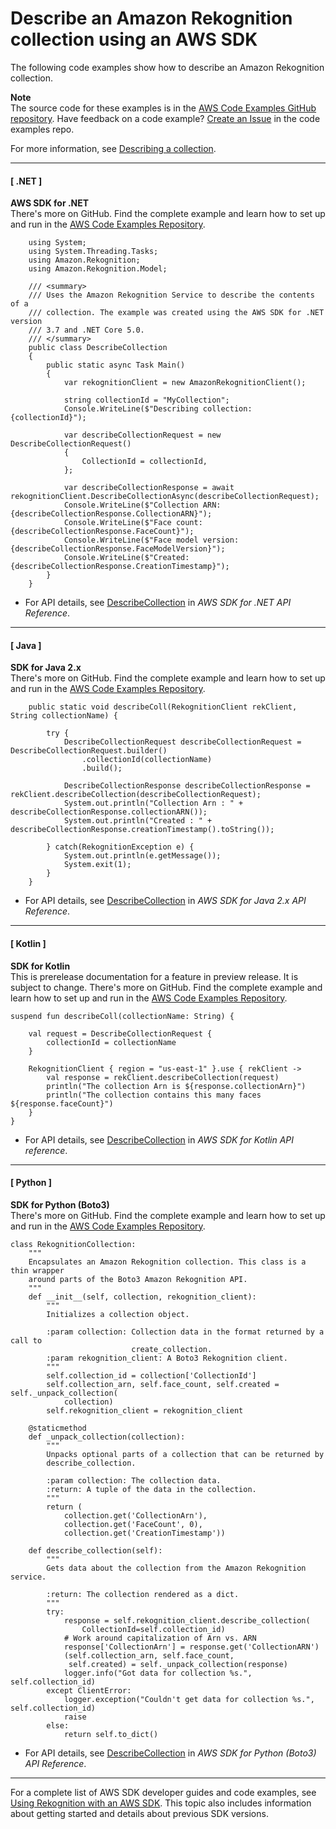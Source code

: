# Describe an Amazon Rekognition collection using an AWS SDK<a name="example_rekognition_DescribeCollection_section"></a>

The following code examples show how to describe an Amazon Rekognition collection\.

**Note**  
The source code for these examples is in the [AWS Code Examples GitHub repository](https://github.com/awsdocs/aws-doc-sdk-examples)\. Have feedback on a code example? [Create an Issue](https://github.com/awsdocs/aws-doc-sdk-examples/issues/new/choose) in the code examples repo\. 

For more information, see [Describing a collection](https://docs.aws.amazon.com/rekognition/latest/dg/describe-collection-procedure.html)\.

------
#### [ \.NET ]

**AWS SDK for \.NET**  
 There's more on GitHub\. Find the complete example and learn how to set up and run in the [AWS Code Examples Repository](https://github.com/awsdocs/aws-doc-sdk-examples/tree/main/dotnetv3/Rekognition/#code-examples)\. 
  

```
    using System;
    using System.Threading.Tasks;
    using Amazon.Rekognition;
    using Amazon.Rekognition.Model;

    /// <summary>
    /// Uses the Amazon Rekognition Service to describe the contents of a
    /// collection. The example was created using the AWS SDK for .NET version
    /// 3.7 and .NET Core 5.0.
    /// </summary>
    public class DescribeCollection
    {
        public static async Task Main()
        {
            var rekognitionClient = new AmazonRekognitionClient();

            string collectionId = "MyCollection";
            Console.WriteLine($"Describing collection: {collectionId}");

            var describeCollectionRequest = new DescribeCollectionRequest()
            {
                CollectionId = collectionId,
            };

            var describeCollectionResponse = await rekognitionClient.DescribeCollectionAsync(describeCollectionRequest);
            Console.WriteLine($"Collection ARN: {describeCollectionResponse.CollectionARN}");
            Console.WriteLine($"Face count: {describeCollectionResponse.FaceCount}");
            Console.WriteLine($"Face model version: {describeCollectionResponse.FaceModelVersion}");
            Console.WriteLine($"Created: {describeCollectionResponse.CreationTimestamp}");
        }
    }
```
+  For API details, see [DescribeCollection](https://docs.aws.amazon.com/goto/DotNetSDKV3/rekognition-2016-06-27/DescribeCollection) in *AWS SDK for \.NET API Reference*\. 

------
#### [ Java ]

**SDK for Java 2\.x**  
 There's more on GitHub\. Find the complete example and learn how to set up and run in the [AWS Code Examples Repository](https://github.com/awsdocs/aws-doc-sdk-examples/tree/main/javav2/example_code/rekognition/#readme)\. 
  

```
    public static void describeColl(RekognitionClient rekClient, String collectionName) {

        try {
            DescribeCollectionRequest describeCollectionRequest = DescribeCollectionRequest.builder()
                .collectionId(collectionName)
                .build();

            DescribeCollectionResponse describeCollectionResponse = rekClient.describeCollection(describeCollectionRequest);
            System.out.println("Collection Arn : " + describeCollectionResponse.collectionARN());
            System.out.println("Created : " + describeCollectionResponse.creationTimestamp().toString());

        } catch(RekognitionException e) {
            System.out.println(e.getMessage());
            System.exit(1);
        }
    }
```
+  For API details, see [DescribeCollection](https://docs.aws.amazon.com/goto/SdkForJavaV2/rekognition-2016-06-27/DescribeCollection) in *AWS SDK for Java 2\.x API Reference*\. 

------
#### [ Kotlin ]

**SDK for Kotlin**  
This is prerelease documentation for a feature in preview release\. It is subject to change\.
 There's more on GitHub\. Find the complete example and learn how to set up and run in the [AWS Code Examples Repository](https://github.com/awsdocs/aws-doc-sdk-examples/tree/main/kotlin/services/rekognition#code-examples)\. 
  

```
suspend fun describeColl(collectionName: String) {

    val request = DescribeCollectionRequest {
        collectionId = collectionName
    }

    RekognitionClient { region = "us-east-1" }.use { rekClient ->
        val response = rekClient.describeCollection(request)
        println("The collection Arn is ${response.collectionArn}")
        println("The collection contains this many faces ${response.faceCount}")
    }
}
```
+  For API details, see [DescribeCollection](https://github.com/awslabs/aws-sdk-kotlin#generating-api-documentation) in *AWS SDK for Kotlin API reference*\. 

------
#### [ Python ]

**SDK for Python \(Boto3\)**  
 There's more on GitHub\. Find the complete example and learn how to set up and run in the [AWS Code Examples Repository](https://github.com/awsdocs/aws-doc-sdk-examples/tree/main/python/example_code/rekognition#code-examples)\. 
  

```
class RekognitionCollection:
    """
    Encapsulates an Amazon Rekognition collection. This class is a thin wrapper
    around parts of the Boto3 Amazon Rekognition API.
    """
    def __init__(self, collection, rekognition_client):
        """
        Initializes a collection object.

        :param collection: Collection data in the format returned by a call to
                           create_collection.
        :param rekognition_client: A Boto3 Rekognition client.
        """
        self.collection_id = collection['CollectionId']
        self.collection_arn, self.face_count, self.created = self._unpack_collection(
            collection)
        self.rekognition_client = rekognition_client

    @staticmethod
    def _unpack_collection(collection):
        """
        Unpacks optional parts of a collection that can be returned by
        describe_collection.

        :param collection: The collection data.
        :return: A tuple of the data in the collection.
        """
        return (
            collection.get('CollectionArn'),
            collection.get('FaceCount', 0),
            collection.get('CreationTimestamp'))

    def describe_collection(self):
        """
        Gets data about the collection from the Amazon Rekognition service.

        :return: The collection rendered as a dict.
        """
        try:
            response = self.rekognition_client.describe_collection(
                CollectionId=self.collection_id)
            # Work around capitalization of Arn vs. ARN
            response['CollectionArn'] = response.get('CollectionARN')
            (self.collection_arn, self.face_count,
             self.created) = self._unpack_collection(response)
            logger.info("Got data for collection %s.", self.collection_id)
        except ClientError:
            logger.exception("Couldn't get data for collection %s.", self.collection_id)
            raise
        else:
            return self.to_dict()
```
+  For API details, see [DescribeCollection](https://docs.aws.amazon.com/goto/boto3/rekognition-2016-06-27/DescribeCollection) in *AWS SDK for Python \(Boto3\) API Reference*\. 

------

For a complete list of AWS SDK developer guides and code examples, see [Using Rekognition with an AWS SDK](sdk-general-information-section.md)\. This topic also includes information about getting started and details about previous SDK versions\.